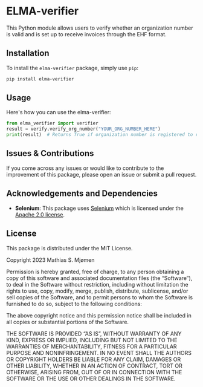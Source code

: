 # ELMA-verifier

This Python module allows users to verify whether an organization number is valid and is set up to receive invoices through the EHF format.

## Installation
To install the `elma-verifier` package, simply use `pip`:

```bash
pip install elma-verifier
```

## Usage
Here's how you can use the elma-verifier:

```python
from elma_verifier import verifier
result = verify.verify_org_number("YOUR_ORG_NUMBER_HERE")
print(result)  # Returns True if organization number is registered to receive EHF invoices, otherwise False
```

## Issues & Contributions
If you come across any issues or would like to contribute to the improvement of this package, please open an issue or submit a pull request.

## Acknowledgements and Dependencies

- **Selenium**: This package uses [Selenium](https://www.selenium.dev/) which is licensed under the [Apache 2.0 license](https://www.apache.org/licenses/LICENSE-2.0).

## License
This package is distributed under the MIT License.

Copyright 2023 Mathias S. Mjømen

Permission is hereby granted, free of charge, to any person obtaining a copy of this software and associated documentation files (the “Software”), to deal in the Software without restriction, including without limitation the rights to use, copy, modify, merge, publish, distribute, sublicense, and/or sell copies of the Software, and to permit persons to whom the Software is furnished to do so, subject to the following conditions:

The above copyright notice and this permission notice shall be included in all copies or substantial portions of the Software.

THE SOFTWARE IS PROVIDED “AS IS”, WITHOUT WARRANTY OF ANY KIND, EXPRESS OR IMPLIED, INCLUDING BUT NOT LIMITED TO THE WARRANTIES OF MERCHANTABILITY, FITNESS FOR A PARTICULAR PURPOSE AND NONINFRINGEMENT. IN NO EVENT SHALL THE AUTHORS OR COPYRIGHT HOLDERS BE LIABLE FOR ANY CLAIM, DAMAGES OR OTHER LIABILITY, WHETHER IN AN ACTION OF CONTRACT, TORT OR OTHERWISE, ARISING FROM, OUT OF OR IN CONNECTION WITH THE SOFTWARE OR THE USE OR OTHER DEALINGS IN THE SOFTWARE.


